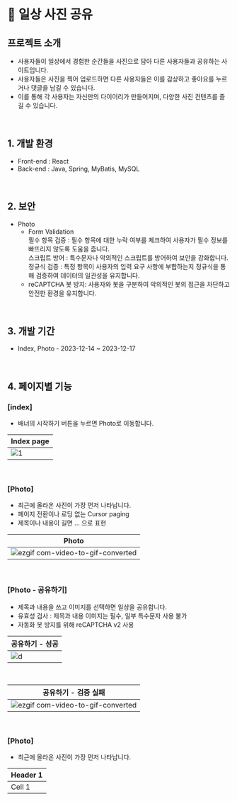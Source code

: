 # 📒 일상 사진 공유 

## 프로젝트 소개
- 사용자들이 일상에서 경험한 순간들을 사진으로 담아 다른 사용자들과 공유하는 사이트입니다. 
- 사용자들은 사진을 찍어 업로드하면 다른 사용자들은 이를 감상하고 좋아요를 누르거나 댓글을 남길 수 있습니다.
- 이를 통해 각 사용자는 자신만의 다이어리가 만들어지며, 다양한 사진 컨텐츠를 즐길 수 있습니다.
<br>

## 1. 개발 환경
- Front-end : React
- Back-end : Java, Spring, MyBatis, MySQL
<br>

## 2. 보안

- Photo
  - Form Validation <br>
    필수 항목 검증 : 필수 항목에 대한 누락 여부를 체크하여 사용자가 필수 정보를 빠뜨리지 않도록 도움을 줍니다. <br>
    스크립트 방어 : 특수문자나 악의적인 스크립트를 방어하여 보안을 강화합니다. <br>
    정규식 검증 : 특정 항목이 사용자의 입력 요구 사항에 부합하는지 정규식을 통해 검증하여 데이터의 일관성을 유지합니다. <br>
  - reCAPTCHA
    봇 방지: 사용자와 봇을 구분하여 악의적인 봇의 접근을 차단하고 안전한 환경을 유지합니다.
    
<br>

## 3. 개발 기간
- Index, Photo - 2023-12-14 ~ 2023-12-17

<br>

## 4. 페이지별 기능

### [index]
- 배너의 시작하기 버튼을 누르면 Photo로 이동합니다.

| Index page |
| -------- |
|    ![1](https://github.com/fxzz/sns/assets/3148006/91b9c3fc-f12e-43ee-b9f9-29a1156805ca) |

<br>

### [Photo]
- 최근에 올라온 사진이 가장 먼저 나타납니다.
- 페이지 전환이나 로딩 없는 Cursor paging
- 제목이나 내용이 길면 ... 으로 표현

| Photo | 
| -------- |
| ![ezgif com-video-to-gif-converted](https://github.com/fxzz/sns/assets/3148006/a89901e6-effe-4edc-b6af-07507991ba83)  | 


<br>

### [Photo - 공유하기]
- 제목과 내용을 쓰고 이미지를 선택하면 일상을 공유합니다.
- 유효성 검사 : 제목과 내용 이미지는 필수, 일부 특수문자 사용 불가
- 자동화 봇 방지를 위해 reCAPTCHA v2 사용

| 공유하기 - 성공 | 
| -------- |
| ![d](https://github.com/fxzz/sns/assets/3148006/aee9e713-10cb-4cae-b68c-fe2c3ae473ba)  | 

<br>

| 공유하기 - 검증 실패 | 
| -------- |
| ![ezgif com-video-to-gif-converted](https://github.com/fxzz/sns/assets/3148006/e8b3745f-a328-4e4a-bdb0-34e0ed84bae1)  | 




<br>

### [Photo]
- 최근에 올라온 사진이 가장 먼저 나타납니다.

| Header 1 | 
| -------- |
| Cell 1   | 



